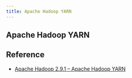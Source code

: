 ```yaml
---
title: Apache Hadoop YARN
---
```


## Apache Hadoop YARN


## Reference
* [Apache Hadoop 2.9.1 – Apache Hadoop YARN](https://hadoop.apache.org/docs/current/hadoop-yarn/hadoop-yarn-site/YARN.html)
